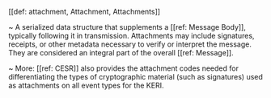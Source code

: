 [[def: attachment, Attachment, Attachments]]

~ A serialized data structure that supplements a [[ref: Message Body]], typically following it in transmission. Attachments may include signatures, receipts, or other metadata necessary to verify or interpret the message. They are considered an integral part of the overall [[ref: Message]].

~ More: [[ref: CESR]] also provides the attachment codes needed for differentiating the types of cryptographic material (such as signatures) used as attachments on all event types for the KERI.
